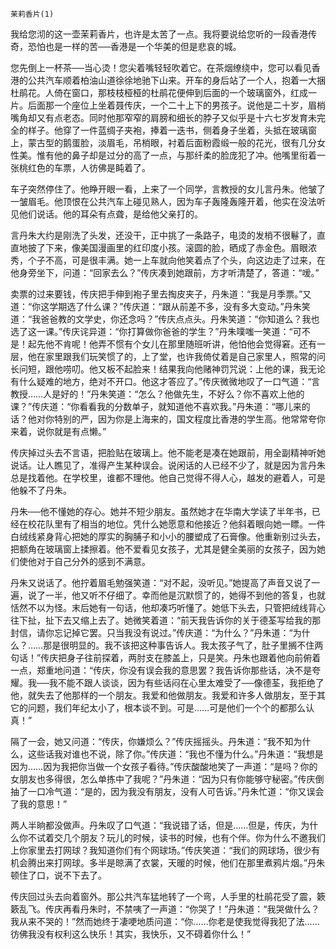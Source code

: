     茉莉香片(1) 

   我给您沏的这一壶茉莉香片，也许是太苦了一点。我将要说给您听的一段香港传奇，恐怕也是一样的苦──香港是一个华美的但是悲哀的城。

   您先倒上一杯茶──当心烫！您尖着嘴轻轻吹着它。在茶烟缭绕中，您可以看见香港的公共汽车顺着柏油山道徐徐地驰下山来。开车的身后站了一个人，抱着一大捆杜鹃花。人倚在窗口，那枝枝桠桠的杜鹃花便伸到后面的一个玻璃窗外，红成一片。后面那一个座位上坐着聂传庆，一个二十上下的男孩子。说他是二十岁，眉梢嘴角却又有点老态。同时他那窄窄的肩膀和细长的脖子又似乎是十六七岁发育未完全的样子。他穿了一件蓝绸子夹袍，捧着一迭书，侧着身子坐着，头抵在玻璃窗上，蒙古型的鹅蛋脸，淡眉毛，吊梢眼，衬着后面粉霞缎一般的花光，很有几分女性美。惟有他的鼻子却是过分的高了一点，与那纤柔的脸庞犯了冲。他嘴里衔着一张桃红色的车票，人彷佛是盹着了。

   车子突然停住了。他睁开眼一看，上来了一个同学，言教授的女儿言丹朱。他皱了一皱眉毛。他顶恨在公共汽车上碰见熟人，因为车子轰隆轰隆开着，他实在没法听见他们说话。他的耳朵有点聋，是给他父亲打的。

   言丹朱大约是刚洗了头发，还没干，正中挑了一条路子，电烫的发梢不很鬈了，直直地披了下来，像美国漫画里的红印度小孩。滚圆的脸，晒成了赤金色。眉眼浓秀，个子不高，可是很丰满。她一上车就向他笑着点了个头，向这边走了过来，在他身旁坐下，问道：“回家去么？”传庆凑到她跟前，方才听清楚了，答道：“嗳。”

   卖票的过来要钱，传庆把手伸到袍子里去掏皮夹子，丹朱道：“我是月季票。”又道：“你这学期选了什么课？”传庆道：“跟从前差不多，没有多大变动。”丹朱笑道：“我爸爸教的文学史，你还念吗？”传庆点点头。丹朱笑道：“你知道么？我也选了这一课。”传庆诧异道：“你打算做你爸爸的学生？”丹朱噗嗤一笑道：“可不是！起先他不肯呢！他弄不惯有个女儿在那里随班听讲，他怕他会觉得窘。还有一层，他在家里跟我们玩笑惯了的，上了堂，也许我倚仗着是自己家里人，照常的问长问短，跟他唠叨。他又板不起脸来！结果我向他赌神罚咒说：上他的课，我无论有什么疑难的地方，绝对不开口。他这才答应了。”传庆微微地叹了一口气道：“言教授……人是好的！”丹朱笑道：“怎么？他做先生，不好么？你不喜欢上他的课？”传庆道：“你看看我的分数单子，就知道他不喜欢我。”丹朱道：“哪儿来的话？他对你特别的严，因为你是上海来的，国文程度比香港的学生高。他常常夸你来着，说你就是有点懒。”

   传庆掉过头去不言语，把脸贴在玻璃上。他不能老是凑在她跟前，用全副精神听她说话。让人瞧见了，准得产生某种误会。说闲话的人已经不少了，就是因为言丹朱总是找着他。在学校里，谁都不理他。他自己觉得不得人心，越发的避着人，可是他躲不了丹朱。

   丹朱──他不懂她的存心。她并不短少朋友。虽然她才在华南大学读了半年书，已经在校花队里有了相当的地位。凭什么她愿意和他接近？他斜着眼向她一瞟。一件白绒线紧身背心把她的厚实的胸脯子和小小的腰塑成了石膏像。他重新别过头去，把额角在玻璃窗上揉擦着。他不爱看见女孩子，尤其是健全美丽的女孩子，因为她们使他对于自己分外的感到不满意。

   丹朱又说话了。他拧着眉毛勉强笑道：“对不起，没听见。”她提高了声音又说了一遍，说了一半，他又听不仔细了。幸而他是沉默惯了的，她得不到他的答复，也就恬然不以为怪。末后她有一句话，他却凑巧听懂了。她低下头去，只管把绒线背心往下扯，扯下去又缩上去了。她微笑着道：“前天我告诉你的关于德荃写给我的那封信，请你忘记掉它罢。只当我没有说过。”传庆道：“为什么？”丹朱道：“为什么？……那是很明显的。我不该把这种事告诉人。我太孩子气了，肚子里搁不住两句话！”传庆把身子往前探着，两肘支在膝盖上，只是笑。丹朱也跟着他向前俯着一点，郑重地问道：“传庆，你没有误会我的意思罢？我告诉你那些话，决不是夸耀。我──我不能不跟人谈谈，因为有些话闷在心里太难受了──像德荃，我拒绝了他，就失去了他那样的一个朋友。我爱和他做朋友。我爱和许多人做朋友，至于其它的问题，我们年纪太小了，根本谈不到。可是……可是他们一个个的都那么认真！”

   隔了一会，她又问道：“传庆，你嫌烦么？”传庆摇摇头。丹朱道：“我不知为什么，这些话我对谁也不说，除了你。”传庆道：“我也不懂为什么。”丹朱道：“我想是因为……因为我把你当做一个女孩子看待。”传庆酸酸地笑了一声道：“是吗？你的女朋友也多得很，怎么单拣中了我呢？”丹朱道：“因为只有你能够守秘密。”传庆倒抽了一口冷气道：“是的，因为我没有朋友，没有人可告诉。”丹朱忙道：“你又误会了我的意思！”

   两人半晌都没做声。丹朱叹了口气道：“我说错了话，但是……但是，传庆，为什么你不试着交几个朋友？玩儿的时候，读书的时候，也有个伴。你为什么不邀我们上你家里去打网球？我知道你们有个网球场。”传庆笑道：“我们的网球场，很少有机会腾出来打网球。多半是晾满了衣裳，天暖的时候，他们在那里煮鸦片烟。”丹朱顿住了口，说不下去了。

   传庆回过头去向着窗外。那公共汽车猛地转了一个弯，人手里的杜鹃花受了震，簌簌乱飞。传庆再看丹朱时，不禁咦了一声道：“你哭了！”丹朱道：“我哭做什么？我从来不哭的！”然而她终于凄哽地质问道：“你……你老是使我觉得我犯了法……彷佛我没有权利这么快乐！其实，我快乐，又不碍着你什么！”

